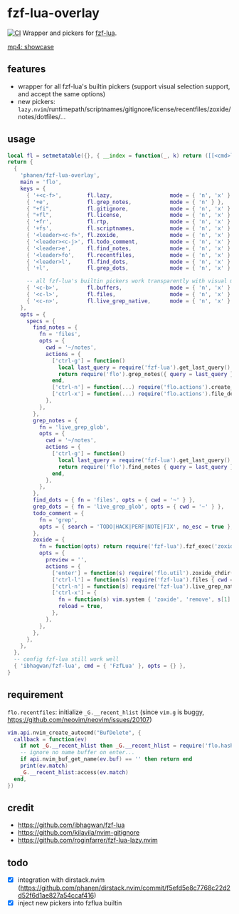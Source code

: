 # fzf-lua-overlay
[![CI](https://github.com/phanen/fzf-lua-overlay/actions/workflows/ci.yml/badge.svg?branch=master)](https://github.com/phanen/fzf-lua-overlay/actions/workflows/ci.yml)
Wrapper and pickers for [fzf-lua](https://github.com/ibhagwan/fzf-lua).

[mp4: showcase](https://github.com/phanen/fzf-lua-overlay/assets/91544758/134e1dc3-eb1d-4b52-a462-dbe6c23ef53d)

## features
* wrapper for all fzf-lua's builtin pickers (support visual selection support, and accept the same options)
* new pickers: `lazy.nvim`/runtimepath/scriptnames/gitignore/license/recentfiles/zoxide/notes/dotfiles/...

## usage
```lua
local fl = setmetatable({}, { __index = function(_, k) return ([[<cmd>lua require('flo').%s()<cr>]]):format(k) end })
return {
  {
    'phanen/fzf-lua-overlay',
    main = 'flo',
    keys = {
      { '+<c-f>',        fl.lazy,                  mode = { 'n', 'x' } },
      { '+e',            fl.grep_notes,            mode = { 'n' } },
      { "+fi",           fl.gitignore,             mode = { 'n', 'x' } },
      { "+fl",           fl.license,               mode = { 'n', 'x' } },
      { '+fr',           fl.rtp,                   mode = { 'n', 'x' } },
      { '+fs',           fl.scriptnames,           mode = { 'n', 'x' } },
      { '<leader><c-f>', fl.zoxide,                mode = { 'n', 'x' } },
      { '<leader><c-j>', fl.todo_comment,          mode = { 'n', 'x' } },
      { '<leader>e',     fl.find_notes,            mode = { 'n', 'x' } },
      { '<leader>fo',    fl.recentfiles,           mode = { 'n', 'x' } },
      { '<leader>l',     fl.find_dots,             mode = { 'n', 'x' } },
      { '+l',            fl.grep_dots,             mode = { 'n', 'x' } },

      -- all fzf-lua's builtin pickers work transparently with visual mode support
      { '<c-b>',         fl.buffers,               mode = { 'n', 'x' } },
      { '<c-l>',         fl.files,                 mode = { 'n', 'x' } },
      { '<c-n>',         fl.live_grep_native,      mode = { 'n', 'x' } },
    },
    opts = {
      specs = {
        find_notes = {
          fn = 'files',
          opts = {
            cwd = '~/notes',
            actions = {
              ['ctrl-g'] = function()
                local last_query = require('fzf-lua').get_last_query()
                return require('flo').grep_notes({ query = last_query })
              end,
              ['ctrl-n'] = function(...) require('flo.actions').create_notes(...) end,
              ['ctrl-x'] = function(...) require('flo.actions').file_delete(...) end,
            },
          },
        },
        grep_notes = {
          fn = 'live_grep_glob',
          opts = {
            cwd = '~/notes',
            actions = {
              ['ctrl-g'] = function()
                local last_query = require('fzf-lua').get_last_query()
                return require('flo').find_notes { query = last_query }
              end,
            },
          },
        },
        find_dots = { fn = 'files', opts = { cwd = '~' } },
        grep_dots = { fn = 'live_grep_glob', opts = { cwd = '~' } },
        todo_comment = {
          fn = 'grep',
          opts = { search = 'TODO|HACK|PERF|NOTE|FIX', no_esc = true },
        },
        zoxide = {
          fn = function(opts) return require('fzf-lua').fzf_exec('zoxide query -l', opts) end,
          opts = {
            preview = '',
            actions = {
              ['enter'] = function(s) require('flo.util').zoxide_chdir(s[1]) end,
              ['ctrl-l'] = function(s) require('fzf-lua').files { cwd = s[1] } end,
              ['ctrl-n'] = function(s) require('fzf-lua').live_grep_native { cwd = s[1] } end,
              ['ctrl-x'] = {
                fn = function(s) vim.system { 'zoxide', 'remove', s[1] } end,
                reload = true,
              },
            },
          },
        },
      },
    },
  },
  -- config fzf-lua still work well
  { 'ibhagwan/fzf-lua', cmd = { 'FzfLua' }, opts = {} },
}
```

## requirement
`flo.recentfiles`: initialize `_G.__recent_hlist` (since `vim.g` is buggy, https://github.com/neovim/neovim/issues/20107)
```lua
vim.api.nvim_create_autocmd("BufDelete", {
  callback = function(ev)
    if not _G.__recent_hlist then _G.__recent_hlist = require('flo.hashlist') {} end
    -- ignore no name buffer on enter...
    if api.nvim_buf_get_name(ev.buf) == '' then return end
    print(ev.match)
    _G.__recent_hlist:access(ev.match)
  end,
})
```

## credit
* <https://github.com/ibhagwan/fzf-lua>
* <https://github.com/kilavila/nvim-gitignore>
* <https://github.com/roginfarrer/fzf-lua-lazy.nvim>

## todo
* [x] integration with dirstack.nvim (https://github.com/phanen/dirstack.nvim/commit/f5efd5e8c7768c22d2d52f6d1ae827a54ccaf416)
* [x] inject new pickers into fzflua builtin
